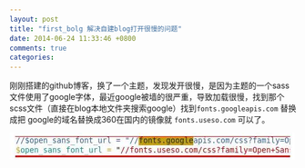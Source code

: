```yaml
---
layout: post
title: "first_bolg 解决自建blog打开很慢的问题"
date: 2014-06-24 11:33:46 +0800
comments: true
categories: 
---
```



刚刚搭建的github博客，换了一个主题，发现发开很慢，是因为主题的一个sass文件使用了google字体，最近google被墙的很严重，导致加载很慢，找到那个scss文件（直接在blog本地文件夹搜索google）找到`fonts.googleapis.com` 替换成把 google的域名替换成360在国内的镜像就 `fonts.useso.com` 可以了。

![如图](/images/exchange_font_img.jpg)

